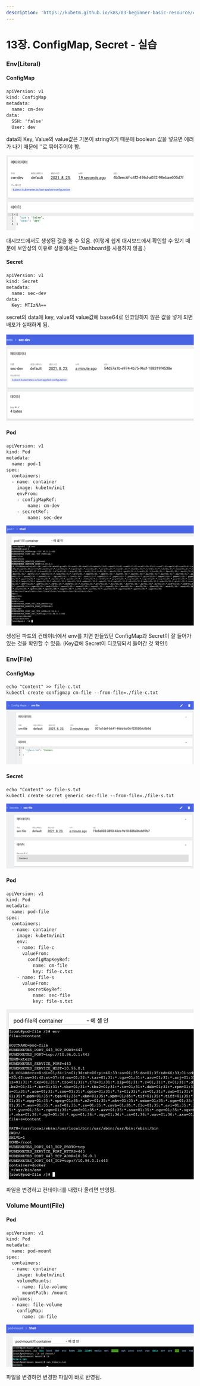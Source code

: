 ```yaml
---
description: 'https://kubetm.github.io/k8s/03-beginner-basic-resource/configmap/'
---
```


# 13장. ConfigMap, Secret - 실습

### Env\(Literal\)

#### ConfigMap

```text
apiVersion: v1
kind: ConfigMap
metadata:
  name: cm-dev
data:
  SSH: 'false'
  User: dev
```

data의 Key, Value의 value값은 기본이 string이기 때문에 boolean 값을 넣으면 에러가 나기 때문에 ''로 묶어주어야 함.

![](../.gitbook/assets/2021-08-23-10.09.29.png)

대시보드에서도 생성된 값을 볼 수 있음. \(이렇게 쉽게 대시보드에서 확인할 수 있기 때문에 보안상의 이유로 상용에서는 Dashboard를 사용하지 않음.\)

#### Secret

```text
apiVersion: v1
kind: Secret
metadata:
  name: sec-dev
data:
  Key: MTIzNA==
```

secret의 data에 key, value의 value값에 base64로 인코딩하지 않은 값을 넣게 되면 배포가 실패하게 됨.

![](../.gitbook/assets/2021-08-23-10.10.27.png)

#### Pod

```text
apiVersion: v1
kind: Pod
metadata:
  name: pod-1
spec:
  containers:
  - name: container
    image: kubetm/init
    envFrom:
    - configMapRef:
        name: cm-dev
    - secretRef:
        name: sec-dev
```

![](../.gitbook/assets/2021-08-23-10.11.32.png)

생성된 파드의 컨테이너에서 env를 치면 만들었던 ConfigMap과 Secret이 잘 들어가 있는 것을 확인할 수 있음. \(Key값에 Secret이 디코딩되서 들어간 것 확인!\)

### Env\(File\)

#### ConfigMap

```text
echo "Content" >> file-c.txt
kubectl create configmap cm-file --from-file=./file-c.txt
```

![](../.gitbook/assets/2021-08-23-10.22.50.png)

#### Secret

```text
echo "Content" >> file-s.txt
kubectl create secret generic sec-file --from-file=./file-s.txt
```

![](../.gitbook/assets/2021-08-23-10.22.39.png)

#### Pod

```text
apiVersion: v1
kind: Pod
metadata:
  name: pod-file
spec:
  containers:
  - name: container
    image: kubetm/init
    env:
    - name: file-c
      valueFrom:
        configMapKeyRef:
          name: cm-file
          key: file-c.txt
    - name: file-s
      valueFrom:
        secretKeyRef:
          name: sec-file
          key: file-s.txt
```

![](../.gitbook/assets/2021-08-23-10.23.55.png)

파일을  변경하고 컨테이너를 내렸다 올리면 반영됨.

### Volume Mount\(File\)

#### Pod

```text
apiVersion: v1
kind: Pod
metadata:
  name: pod-mount
spec:
  containers:
  - name: container
    image: kubetm/init
    volumeMounts:
    - name: file-volume
      mountPath: /mount
  volumes:
  - name: file-volume
    configMap:
      name: cm-file
```

![](../.gitbook/assets/2021-08-23-10.27.55.png)

파일을 변경하면 변경한 파일이 바로 반영됨.

